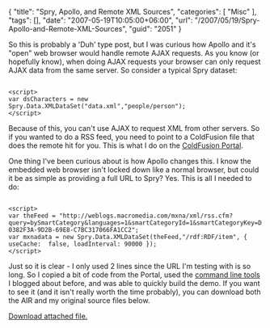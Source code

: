 {
	"title": "Spry, Apollo, and Remote XML Sources",
	"categories": [
		"Misc"
	],
	"tags": [],
	"date": "2007-05-19T10:05:00+06:00",
	"url": "/2007/05/19/Spry-Apollo-and-Remote-XML-Sources",
	"guid": "2051"
}

So this is probably a 'Duh' type post, but I was curious how Apollo and it's "open" web browser would handle remote AJAX requests. As you know (or hopefully know), when doing AJAX requests your browser can only request AJAX data from the same server. So consider a typical Spry dataset:

<code>
&lt;script&gt;
var dsCharacters = new Spry.Data.XMLDataSet("data.xml","people/person");
&lt;/script&gt;
</code>

Because of this, you can't use AJAX to request XML from other servers. So if you wanted to do a RSS feed, you need to point to a ColdFusion file that does the remote hit for you. This is what I do on the <a href="http://www.coldfusionportal.org">ColdFusion Portal</a>. 

One thing I've been curious about is how Apollo changes this. I know the embedded web browser isn't locked down like a normal browser, but could it be as simple as providing a full URL to Spry? Yes. This is all I needed to do:

<code>
&lt;script&gt;
var theFeed = "http://weblogs.macromedia.com/mxna/xml/rss.cfm?query=bySmartCategory&languages=1&smartCategoryId=1&smartCategoryKey=D0382F3A-9D2B-69E8-C7BC317066FA1CC2";
var mxnadata = new Spry.Data.XMLDataSet(theFeed,"/rdf:RDF/item", { useCache:  false, loadInterval: 90000 }); 
&lt;/script&gt;
</code>

Just so it is clear - I only used 2 lines since the URL I'm testing with is so long. So I copied a bit of code from the Portal, used the <a href="http://ray.camdenfamily.com/index.cfm/2007/3/29/Building-an-HTML-based-Apollo-Application">command line tools</a> I blogged about before, and was able to quickly build the demo. If you want to see it (and it isn't really worth the time probably), you can download both the AIR and my original source files below.<p><a href='enclosures/D%3A%5Cwebsites%5Cdev%2Ecamdenfamily%2Ecom%5Cenclosures%2Fsprytest%2Ezip'>Download attached file.</a></p>